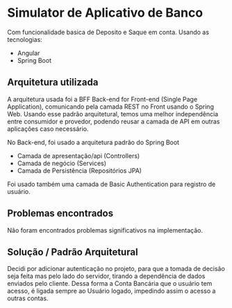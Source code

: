 # Simulator de Aplicativo de Banco

Com funcionalidade basica de Deposito e Saque em conta.
Usando as tecnologias:
* Angular
* Spring Boot

## Arquitetura utilizada

A arquitetura usada foi a BFF Back-end for Front-end (Single Page Application), comunicando pela camada REST no Front usando o Spring Web.
Usando esse padrão arquitetural, temos uma melhor independência entre consumidor e provedor, podendo reusar a camada de API em outras aplicações caso necessário.

No Back-end, foi usado a arquitetura padrão do Spring Boot
* Camada de apresentação/api (Controllers)
* Camada de negócio (Services)
* Camada de Persistência (Repositórios JPA)

Foi usado também uma camada de Basic Authentication para registro de usuário.

## Problemas encontrados
Não foram encontrados problemas significativos na implementação.

## Solução / Padrão Arquitetural
Decidi por adicionar autenticação no projeto, para que a tomada de decisão seja feita mas pelo lado do servidor, tirando a dependência de dados enviados pelo cliente. 
Dessa forma a Conta Bancária que o usuário tem acesso, é ligada sempre ao Usuário logado, impedindo assim o acesso a outras contas.
